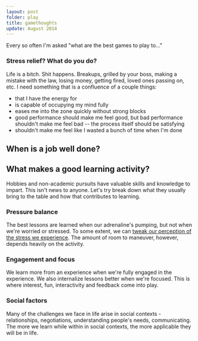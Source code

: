 ```yaml
---
layout: post
folder: play
title: gamethoughts
update: August 2014
---
```


Every so often I'm asked "what are the best games to play to..." 

### Stress relief? What do you do?
Life is a bitch. Shit happens. Breakups, grilled by your boss, making a mistake with the law, losing money, getting fired, loved ones passing on, etc. I need something that is a confluence of a couple things:
- that I have the energy for
- is capable of occupying my mind fully
- eases me into the zone quickly without strong blocks
- good performance should make me feel good, but bad performance shouldn't make me feel bad -- the process itself should be satisfying
- shouldn't make me feel like I wasted a bunch of time when I'm done





## When is a job well done?


## What makes a good learning activity?
Hobbies and non-academic pursuits have valuable skills and knowledge to impart. This isn't news to anyone. Let's try break down what they usually bring to the table and how that contributes to learning.

### Pressure balance
The best lessons are learned when our adrenaline's pumping, but not when we're worried or stressed. To some extent, we can [tweak our perception of the stress we experience](https://www.ted.com/talks/kelly_mcgonigal_how_to_make_stress_your_friend). The amount of room to maneuver, however, depends heavily on the activity.

### Engagement and focus
We learn more from an experience when we're fully engaged in the experience. We also internalize lessons better when we're focused. This is where interest, fun, interactivity and feedback come into play.

### Social factors
Many of the challenges we face in life arise in social contexts - relationships, negotiations, understanding people's needs, communicating. The more we learn while within in social contexts, the more applicable they will be in life.



